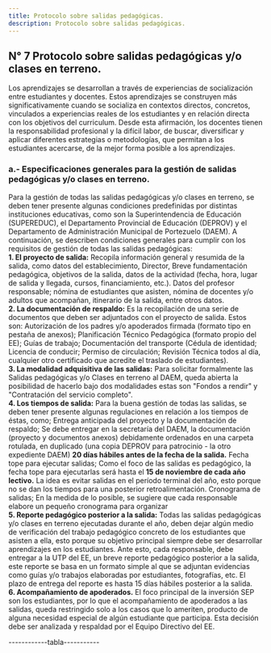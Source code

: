 ```yaml
---
title: Protocolo sobre salidas pedagógicas.
description: Protocolo sobre salidas pedagógicas. 
---
```

## N° 7 Protocolo sobre salidas pedagógicas y/o clases en terreno. 
Los aprendizajes se desarrollan a través de experiencias de socialización entre estudiantes y docentes. Estos aprendizajes se construyen más significativamente cuando se socializa en contextos directos, concretos, vinculados a experiencias reales de los estudiantes y en relación directa con los objetivos del curriculum. Desde esta afirmación, los docentes tienen la responsabilidad profesional y la difícil labor, de buscar, diversificar y aplicar diferentes estrategias o metodologías, que permitan a los estudiantes acercarse, de la mejor forma posible a los aprendizajes.  
### a.- Especificaciones generales para la gestión de salidas pedagógicas y/o clases en terreno. 
Para la gestión de todas las salidas pedagógicas y/o clases en terreno, se deben tener presente algunas condiciones predefinidas por distintas instituciones educativas, como son la Superintendencia de Educación (SUPEREDUC), el Departamento Provincial de Educación (DEPROV) y el Departamento de Administración Municipal de Portezuelo (DAEM). A continuación, se describen condiciones generales para cumplir con los requisitos de gestión de todas las salidas pedagógicas:  
**1. El proyecto de salida:** Recopila información general y resumida de la salida, como datos del establecimiento, Director, Breve fundamentación pedagógica, objetivos de la salida, datos de la actividad (fecha, hora, lugar de salida y llegada, cursos, financiamiento, etc.). Datos del profesor responsable; nómina de estudiantes que asisten, nómina de docentes y/o adultos que acompañan, itinerario de la salida, entre otros datos.  
**2. La documentación de respaldo:** Es la recopilación de una serie de documentos que deben ser adjuntados con el proyecto de salida. Estos son: Autorización de los padres y/o apoderados firmada (formato tipo en pestaña de anexos); Planificación Técnico Pedagógica (formato propio del EE); Guías de trabajo; Documentación del transporte (Cédula de identidad; Licencia de conducir; Permiso de circulación; Revisión Técnica todos al día, cualquier otro certificado que acredite el traslado de estudiantes).  
**3. La modalidad adquisitiva de las salidas:** Para solicitar formalmente las Salidas pedagógicas y/o Clases en terreno al DAEM, queda abierta la posibilidad de hacerlo bajo dos modalidades estas son "Fondos a rendir" y "Contratación del servicio completo".  
**4. Los tiempos de salida:** Para la buena gestión de todas las salidas, se deben tener presente algunas regulaciones en relación a los tiempos de éstas, como; Entrega anticipada del proyecto y la documentación de respaldo; Se debe entregar en la secretaría del DAEM, la documentación (proyecto y documentos anexos) debidamente ordenados en una carpeta rotulada, en duplicado (una copia DEPROV para patrocinio - la otro expediente DAEM) **20 días hábiles antes de la fecha de la salida.** Fecha tope para ejecutar salidas; Como el foco de las salidas es pedagógico, la fecha tope para ejecutarlas será hasta el **15 de noviembre de cada año lectivo.** La idea es evitar salidas en el período terminal del año, esto porque no se dan los tiempos para una posterior retroalimentación. Cronograma de salidas; En la medida de lo posible, se sugiere que cada responsable elabore un pequeño cronograma para organizar  
**5. Reporte pedagógico posterior a la salida:** Todas las salidas pedagógicas y/o clases en terreno ejecutadas durante el año, deben dejar algún medio de verificación del trabajo pedagógico concreto de los estudiantes que asisten a ella, esto porque su objetivo principal siempre debe ser desarrollar aprendizajes en los estudiantes. Ante esto, cada responsable, debe entregar a la UTP del EE, un breve reporte pedagógico posterior a la salida, este reporte se basa en un formato simple al que se adjuntan evidencias como guías y/o trabajos elaboradas por estudiantes, fotografías, etc. El plazo de entrega del reporte es hasta 15 días hábiles posterior a la salida.  
**6. Acompañamiento de apoderados.** El foco principal de la inversión SEP son los estudiantes, por lo que el acompañamiento de apoderados a las salidas, queda restringido solo a los casos que lo ameriten, producto de alguna necesidad especial de algún estudiante que participa. Esta decisión debe ser analizada y respaldad por el Equipo Directivo del EE.

------------tabla-----------